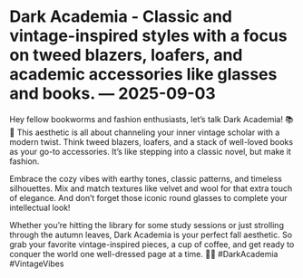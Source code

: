 # Dark Academia - Classic and vintage-inspired styles with a focus on tweed blazers, loafers, and academic accessories like glasses and books. — 2025-09-03

Hey fellow bookworms and fashion enthusiasts, let’s talk Dark Academia! 📚🍂 This aesthetic is all about channeling your inner vintage scholar with a modern twist. Think tweed blazers, loafers, and a stack of well-loved books as your go-to accessories. It’s like stepping into a classic novel, but make it fashion.

Embrace the cozy vibes with earthy tones, classic patterns, and timeless silhouettes. Mix and match textures like velvet and wool for that extra touch of elegance. And don’t forget those iconic round glasses to complete your intellectual look!

Whether you’re hitting the library for some study sessions or just strolling through the autumn leaves, Dark Academia is your perfect fall aesthetic. So grab your favorite vintage-inspired pieces, a cup of coffee, and get ready to conquer the world one well-dressed page at a time. 📖🍁 #DarkAcademia #VintageVibes